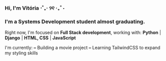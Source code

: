 ### Hi, I'm Vitória ⋅˚₊‧ ୨୧ ‧₊˚ ⋅

### I'm a Systems Development student almost graduating.

Right now, I'm focused on **Full Stack development**, working with:
**Python** | **Django** | **HTML, CSS** | **JavaScript**

I'm currently:
**–** Building a movie project
**–** Learning TailwindCSS to expand my styling skills


<!--
**vitoriabecker/vitoriabecker** is a ✨ _special_ ✨ repository because its `README.md` (this file) appears on your GitHub profile.

Here are some ideas to get you started:

- 🔭 I’m currently working on ...
- 🌱 I’m currently learning ...
- 👯 I’m looking to collaborate on ...
- 🤔 I’m looking for help with ...
- 💬 Ask me about ...
- 📫 How to reach me: ...
- 😄 Pronouns: ...
- ⚡ Fun fact: ...
-->
